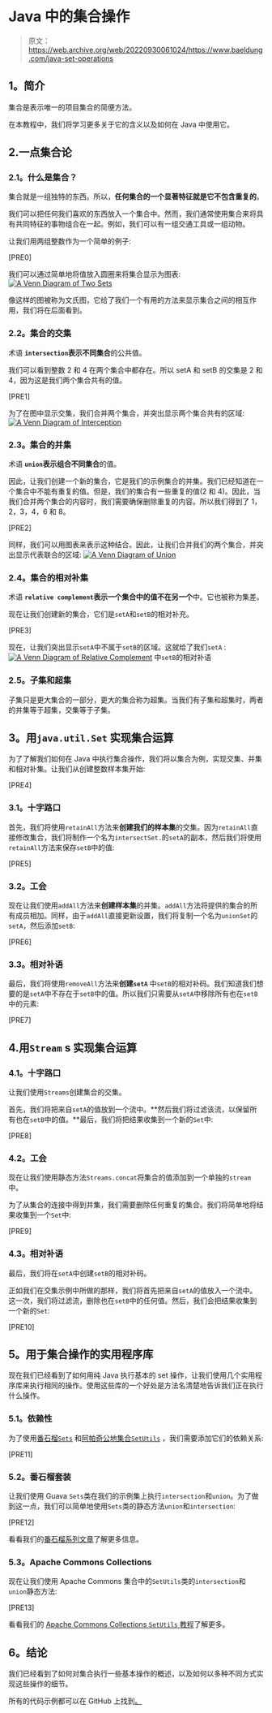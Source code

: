 # Java 中的集合操作

> 原文：<https://web.archive.org/web/20220930061024/https://www.baeldung.com/java-set-operations>

## **1。简介**

集合是表示唯一的项目集合的简便方法。

在本教程中，我们将学习更多关于它的含义以及如何在 Java 中使用它。

## 2.一点集合论

### **2.1。什么是集合？**

集合就是一组独特的东西。所以，**任何集合的一个显著特征就是它不包含重复的**。

我们可以把任何我们喜欢的东西放入一个集合中。然而，我们通常使用集合来将具有共同特征的事物组合在一起。例如，我们可以有一组交通工具或一组动物。

让我们用两组整数作为一个简单的例子:

[PRE0]

我们可以通过简单地将值放入圆圈来将集合显示为图表:
[![A Venn Diagram of Two Sets](img/3a7dbb6184b795a44e1e63a1c4c93ed2.png)](/web/20220926182433/https://www.baeldung.com/wp-content/uploads/2019/04/SetASetB-2.png)

像这样的图被称为文氏图，它给了我们一个有用的方法来显示集合之间的相互作用，我们将在后面看到。

### **2.2。集合的交集**

术语 **`intersection`表示不同集合**的公共值。

我们可以看到整数 2 和 4 在两个集合中都存在。所以 setA 和 setB 的交集是 2 和 4，因为这是我们两个集合共有的值。

[PRE1]

为了在图中显示交集，我们合并两个集合，并突出显示两个集合共有的区域:
[![A Venn Diagram of Interception](img/4842e760929dcfe5503083b5d1050d25.png)](/web/20220926182433/https://www.baeldung.com/wp-content/uploads/2019/04/interesection-1.png)

### **2.3。集合的并集**

术语 **`union`表示组合不同集合**的值。

因此，让我们创建一个新的集合，它是我们的示例集合的并集。我们已经知道在一个集合中不能有重复的值。但是，我们的集合有一些重复的值(2 和 4)。因此，当我们合并两个集合的内容时，我们需要确保删除重复的内容。所以我们得到了 1，2，3，4，6 和 8。

[PRE2]

同样，我们可以用图表来表示这种结合。因此，让我们合并我们的两个集合，并突出显示代表联合的区域:
[![A Venn Diagram of Union](img/ae804fa814125ed6d09e12cc024ee2ee.png)](/web/20220926182433/https://www.baeldung.com/wp-content/uploads/2019/04/union-2.png)

### **2.4。集合的相对补集**

术语 **`relative complement`表示一个集合中的值不在另一个**中。它也被称为集差。

现在让我们创建新的集合，它们是`setA`和`setB`的相对补充。

[PRE3]

现在，让我们突出显示`setA`中不属于`setB`的区域。这就给了我们`setA` :
[![A Venn Diagram of Relative Complement](img/4c145bd63aad878eb92ba1cf1439b48d.png)](/web/20220926182433/https://www.baeldung.com/wp-content/uploads/2019/04/relativecomplement-1.png) 中`setB`的相对补语

### **2.5。子集和超集**

子集只是更大集合的一部分，更大的集合称为超集。当我们有子集和超集时，两者的并集等于超集，交集等于子集。

## **3。用`java.util.Set`** 实现集合运算

为了了解我们如何在 Java 中执行集合操作，我们将以集合为例，实现交集、并集和相对补集。让我们从创建整数样本集开始:

[PRE4]

### **3.1。十字路口**

首先，我们将使用`retainAll`方法来**创建我们的样本集**的交集。因为`retainAll`直接修改集合，我们将制作一个名为`intersectSet.`的`setA`的副本，然后我们将使用`retainAll`方法来保存`setB`中的值:

[PRE5]

### **3.2。工会**

现在让我们使用`addAll`方法来**创建样本集**的并集。`addAll`方法将提供的集合的所有成员相加。同样，由于`addAll`直接更新设置，我们将复制一个名为`unionSet`的`setA`，然后添加`setB`:

[PRE6]

### **3.3。相对补语**

最后，我们将使用`removeAll`方法来**创建`setA`** 中`setB`的相对补码。我们知道我们想要的是`setA`中不存在于`setB`中的值。所以我们只需要从`setA`中移除所有也在`setB`中的元素:

[PRE7]

## 4.用`Stream` s 实现集合运算

### **4.1。十字路口**

让我们使用`Streams`创建集合的交集。

首先，我们将把来自`setA`的值放到一个流中。**然后我们将过滤该流，以保留所有也在`setB`中的值。**最后，我们将把结果收集到一个新的`Set`中:

[PRE8]

### **4.2。工会**

现在让我们使用静态方法`Streams.concat`将集合的值添加到一个单独的`stream`中。

为了从集合的连接中得到并集，我们需要删除任何重复的集合。我们将简单地将结果收集到一个`Set`中:

[PRE9]

### **4.3。相对补语**

最后，我们将在`setA`中创建`setB`的相对补码。

正如我们在交集示例中所做的那样，我们将首先把来自`setA`的值放入一个流中。这一次，我们将过滤流，删除也在`setB`中的任何值。然后，我们会把结果收集到一个新的`Set`:

[PRE10]

## **5。用于集合操作的实用程序库**

现在我们已经看到了如何用纯 Java 执行基本的 set 操作，让我们使用几个实用程序库来执行相同的操作。使用这些库的一个好处是方法名清楚地告诉我们正在执行什么操作。

### **5.1。依赖性**

为了使用[番石榴`Sets`](https://web.archive.org/web/20220926182433/https://search.maven.org/search?q=g:com.google.guava%20AND%20a:guava) 和[阿帕奇公地集合`SetUtils`](https://web.archive.org/web/20220926182433/https://search.maven.org/search?q=g:org.apache.commons%20AND%20a:commons-collections4) ，我们需要添加它们的依赖关系:

[PRE11]

### 5.2。番石榴套装

让我们使用 Guava `Sets`类在我们的示例集上执行`intersection`和`union`。为了做到这一点，我们可以简单地使用`Sets`类的静态方法`union`和`intersection`:

[PRE12]

看看我们的[番石榴系列文章](/web/20220926182433/https://www.baeldung.com/guava-sets)了解更多信息。

### 5.3。Apache Commons Collections

现在让我们使用 Apache Commons 集合中的`SetUtils`类的`intersection`和`union`静态方法:

[PRE13]

看看我们的 [Apache Commons Collections `SetUtils` 教程](/web/20220926182433/https://www.baeldung.com/apache-commons-setutils)了解更多。

## **6。结论**

我们已经看到了如何对集合执行一些基本操作的概述，以及如何以多种不同方式实现这些操作的细节。

所有的代码示例都可以在 GitHub 上找到[。](https://web.archive.org/web/20220926182433/https://github.com/eugenp/tutorials/tree/master/core-java-modules/core-java-collections-set)